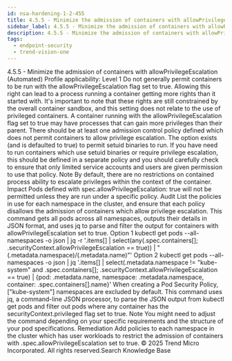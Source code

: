 ```yaml
---
id: nsa-hardening-1-2-455
title: 4.5.5 - Minimize the admission of containers with allowPrivilegeEscalation (Automated)
sidebar_label: 4.5.5 - Minimize the admission of containers with allowPrivilegeEscalation (Automated)
description: 4.5.5 - Minimize the admission of containers with allowPrivilegeEscalation (Automated)
tags:
  - endpoint-security
  - trend-vision-one
---
```


 4.5.5 - Minimize the admission of containers with allowPrivilegeEscalation (Automated) Profile applicability: Level 1 Do not generally permit containers to be run with the allowPrivilegeEscalation flag set to true. Allowing this right can lead to a process running a container getting more rights than it started with. It's important to note that these rights are still constrained by the overall container sandbox, and this setting does not relate to the use of privileged containers. A container running with the allowPrivilegeEscalation flag set to true may have processes that can gain more privileges than their parent. There should be at least one admission control policy defined which does not permit containers to allow privilege escalation. The option exists (and is defaulted to true) to permit setuid binaries to run. If you have need to run containers which use setuid binaries or require privilege escalation, this should be defined in a separate policy and you should carefully check to ensure that only limited service accounts and users are given permission to use that policy. Note By default, there are no restrictions on contained process ability to escalate privileges within the context of the container. Impact Pods defined with spec.allowPrivilegeEscalation: true will not be permitted unless they are run under a specific policy. Audit List the policies in use for each namespace in the cluster, and ensure that each policy disallows the admission of containers which allow privilege escalation. This command gets all pods across all namespaces, outputs their details in JSON format, and uses jq to parse and filter the output for containers with allowPrivilegeEscalation set to true. Option 1 kubectl get pods --all-namespaces -o json | jq -r '.items[] | select(any(.spec.containers[]; .securityContext.allowPrivilegeEscalation == true)) | "\(.metadata.namespace)/\(.metadata.name)"' Option 2 kubectl get pods --all-namespaces -o json | jq '.items[] | select(.metadata.namespace != "kube-system" and .spec.containers[]; .securityContext.allowPrivilegeEscalation == true) | {pod: .metadata.name, namespace: .metadata.namespace, container: .spec.containers[].name}' When creating a Pod Security Policy, ["kube-system"] namespaces are excluded by default. This command uses jq, a command-line JSON processor, to parse the JSON output from kubectl get pods and filter out pods where any container has the securityContext.privileged flag set to true. Note You might need to adjust the command depending on your specific requirements and the structure of your pod specifications. Remediation Add policies to each namespace in the cluster which has user workloads to restrict the admission of containers with .spec.allowPrivilegeEscalation set to true. © 2025 Trend Micro Incorporated. All rights reserved.Search Knowledge Base